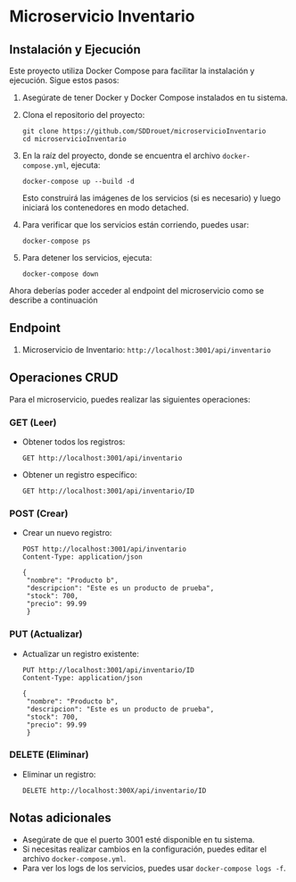 ﻿# Microservicio Inventario

## Instalación y Ejecución

Este proyecto utiliza Docker Compose para facilitar la instalación y ejecución. Sigue estos pasos:

1. Asegúrate de tener Docker y Docker Compose instalados en tu sistema.

2. Clona el repositorio del proyecto:
   ```
   git clone https://github.com/SDDrouet/microservicioInventario
   cd microservicioInventario
   ```

3. En la raíz del proyecto, donde se encuentra el archivo `docker-compose.yml`, ejecuta:
   ```
   docker-compose up --build -d
   ```

   Esto construirá las imágenes de los servicios (si es necesario) y luego iniciará los contenedores en modo detached.

4. Para verificar que los servicios están corriendo, puedes usar:
   ```
   docker-compose ps
   ```

5. Para detener los servicios, ejecuta:
   ```
   docker-compose down
   ```

Ahora deberías poder acceder al endpoint del microservicio como se describe a continuación

## Endpoint

1. Microservicio de Inventario:
   `http://localhost:3001/api/inventario`

## Operaciones CRUD

Para el microservicio, puedes realizar las siguientes operaciones:

### GET (Leer)

- Obtener todos los registros:
  ```
  GET http://localhost:3001/api/inventario
  ```
- Obtener un registro específico:
  ```
  GET http://localhost:3001/api/inventario/ID
  ```

### POST (Crear)

- Crear un nuevo registro:
  ```
  POST http://localhost:3001/api/inventario
  Content-Type: application/json

  {
   "nombre": "Producto b",
   "descripcion": "Este es un producto de prueba",
   "stock": 700,
   "precio": 99.99
   }
  ```

### PUT (Actualizar)

- Actualizar un registro existente:
  ```
  PUT http://localhost:3001/api/inventario/ID
  Content-Type: application/json

  {
   "nombre": "Producto b",
   "descripcion": "Este es un producto de prueba",
   "stock": 700,
   "precio": 99.99
   }
  ```

### DELETE (Eliminar)

- Eliminar un registro:
  ```
  DELETE http://localhost:300X/api/inventario/ID
  ```

## Notas adicionales

- Asegúrate de que el puerto 3001 esté disponible en tu sistema.
- Si necesitas realizar cambios en la configuración, puedes editar el archivo `docker-compose.yml`.
- Para ver los logs de los servicios, puedes usar `docker-compose logs -f`.

